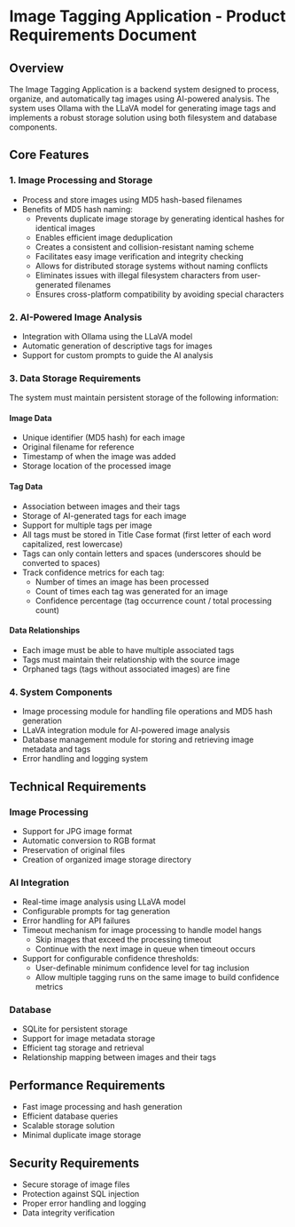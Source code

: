 # Image Tagging Application - Product Requirements Document

## Overview
The Image Tagging Application is a backend system designed to process, organize, and automatically tag images using AI-powered analysis. The system uses Ollama with the LLaVA model for generating image tags and implements a robust storage solution using both filesystem and database components.

## Core Features

### 1. Image Processing and Storage
- Process and store images using MD5 hash-based filenames
- Benefits of MD5 hash naming:
  - Prevents duplicate image storage by generating identical hashes for identical images
  - Enables efficient image deduplication
  - Creates a consistent and collision-resistant naming scheme
  - Facilitates easy image verification and integrity checking
  - Allows for distributed storage systems without naming conflicts
  - Eliminates issues with illegal filesystem characters from user-generated filenames
  - Ensures cross-platform compatibility by avoiding special characters

### 2. AI-Powered Image Analysis
- Integration with Ollama using the LLaVA model
- Automatic generation of descriptive tags for images
- Support for custom prompts to guide the AI analysis

### 3. Data Storage Requirements

The system must maintain persistent storage of the following information:

#### Image Data
- Unique identifier (MD5 hash) for each image
- Original filename for reference
- Timestamp of when the image was added
- Storage location of the processed image

#### Tag Data
- Association between images and their tags
- Storage of AI-generated tags for each image
- Support for multiple tags per image
- All tags must be stored in Title Case format (first letter of each word capitalized, rest lowercase)
- Tags can only contain letters and spaces (underscores should be converted to spaces)
- Track confidence metrics for each tag:
  - Number of times an image has been processed
  - Count of times each tag was generated for an image
  - Confidence percentage (tag occurrence count / total processing count)

#### Data Relationships
- Each image must be able to have multiple associated tags
- Tags must maintain their relationship with the source image
- Orphaned tags (tags without associated images) are fine

### 4. System Components
- Image processing module for handling file operations and MD5 hash generation
- LLaVA integration module for AI-powered image analysis
- Database management module for storing and retrieving image metadata and tags
- Error handling and logging system

## Technical Requirements

### Image Processing
- Support for JPG image format
- Automatic conversion to RGB format
- Preservation of original files
- Creation of organized image storage directory

### AI Integration
- Real-time image analysis using LLaVA model
- Configurable prompts for tag generation
- Error handling for API failures
- Timeout mechanism for image processing to handle model hangs
  - Skip images that exceed the processing timeout
  - Continue with the next image in queue when timeout occurs
- Support for configurable confidence thresholds:
  - User-definable minimum confidence level for tag inclusion
  - Allow multiple tagging runs on the same image to build confidence metrics

### Database
- SQLite for persistent storage
- Support for image metadata storage
- Efficient tag storage and retrieval
- Relationship mapping between images and their tags

## Performance Requirements
- Fast image processing and hash generation
- Efficient database queries
- Scalable storage solution
- Minimal duplicate image storage

## Security Requirements
- Secure storage of image files
- Protection against SQL injection
- Proper error handling and logging
- Data integrity verification
